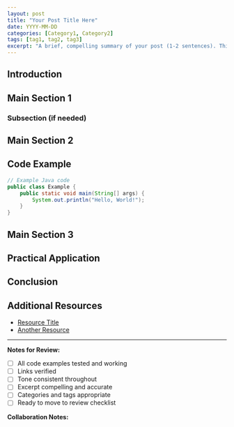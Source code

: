 ```yaml
---
layout: post
title: "Your Post Title Here"
date: YYYY-MM-DD
categories: [Category1, Category2]
tags: [tag1, tag2, tag3]
excerpt: "A brief, compelling summary of your post (1-2 sentences). This appears in post listings and SEO."
---
```


## Introduction

<!--
  Hook the reader!
  - Start with a question, problem, or interesting statement
  - Explain what this post covers
  - Why should they keep reading?
-->



## Main Section 1

<!--
  First key point from your outline
  - Explain the concept clearly
  - Use examples
  - Include code if relevant
-->



### Subsection (if needed)




## Main Section 2

<!-- Second key point -->



## Code Example

<!--
  If you have code to share, use proper syntax highlighting:
-->

```java
// Example Java code
public class Example {
    public static void main(String[] args) {
        System.out.println("Hello, World!");
    }
}
```

<!-- Explain what the code does and why it matters -->



## Main Section 3

<!-- Third key point -->



## Practical Application

<!--
  How can readers use this information?
  - Real-world scenarios
  - Tips for implementation
  - Common pitfalls to avoid
-->



## Conclusion

<!--
  Wrap it up:
  - Summarize key takeaways
  - Call to action (try it yourself, share thoughts, etc.)
  - Connect to bigger picture
-->



## Additional Resources

<!-- Optional: Links to docs, tools, further reading -->

- [Resource Title](URL)
- [Another Resource](URL)

---

**Notes for Review:**
- [ ] All code examples tested and working
- [ ] Links verified
- [ ] Tone consistent throughout
- [ ] Excerpt compelling and accurate
- [ ] Categories and tags appropriate
- [ ] Ready to move to review checklist

**Collaboration Notes:**
<!-- Space for feedback, questions, or ideas during the drafting process -->

